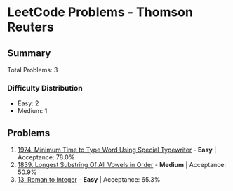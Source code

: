 # LeetCode Problems - Thomson Reuters

## Summary
Total Problems: 3

### Difficulty Distribution

- Easy: 2
- Medium: 1

## Problems

1. [1974. Minimum Time to Type Word Using Special Typewriter](https://leetcode.com/problems/minimum-time-to-type-word-using-special-typewriter/) - **Easy** | Acceptance: 78.0%
2. [1839. Longest Substring Of All Vowels in Order](https://leetcode.com/problems/longest-substring-of-all-vowels-in-order/) - **Medium** | Acceptance: 50.9%
3. [13. Roman to Integer](https://leetcode.com/problems/roman-to-integer/) - **Easy** | Acceptance: 65.3%